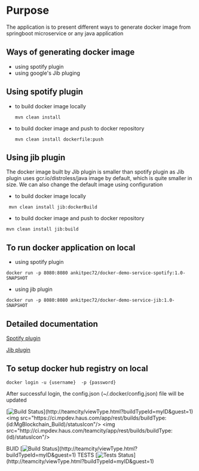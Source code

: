 # Purpose
The application is to present different ways to generate docker image from springboot microservice or any java application

## Ways of generating docker image
- using spotify plugin
- using google's Jib pluging
 
## Using spotify plugin
- to build docker image locally
  ```
  mvn clean install
   ```
- to build docker image and push to docker repository 
   ```
   mvn clean install dockerfile:push
   ```   
## Using jib plugin

The docker image built by Jib plugin is smaller than spotify plugin as Jib plugin uses gcr.io/distroless/java image 
by default, which is quite smaller in size. 
We can also change the default image using configuration

- to build docker image locally  
```   
 mvn clean install jib:dockerBuild
```
- to build docker image and push to docker repository
 ```
 mvn clean install jib:build
```

## To run docker application on local
- using spotify plugin
```
docker run -p 8080:8080 ankitpec72/docker-demo-service-spotify:1.0-SNAPSHOT 
```
- using jib plugin
````
docker run -p 8080:8080 ankitpec72/docker-demo-service-jib:1.0-SNAPSHOT
````

## Detailed documentation
[Spotify plugin](https://github.com/spotify/dockerfile-maven)

[Jib plugin](https://github.com/GoogleContainerTools/jib/tree/master/jib-maven-plugin)

## To setup docker hub registry on local
```
docker login -u {username}  -p {password}
```
After successful login, the config.json (~/.docker/config.json) file will be updated

[![Build Status](https://ci.mpdev.haus.com/app/rest/builds/buildType:(id:MgBlockchain_Build)/statusIcon)](http://teamcity/viewType.html?buildTypeId=myID&guest=1)
<img src="https://ci.mpdev.haus.com/app/rest/builds/buildType:(id:MgBlockchain_Build)/statusIcon"/>
<img src="http://ci.mpdev.haus.com/teamcity/app/rest/builds/buildType:(id)/statusIcon"/>

BUID [![Build Status](https://ci.mpdev.haus.com/app/rest/builds/buildType:(id:MgBlockchain_Build)/statusIcon)](http://teamcity/viewType.html?buildTypeId=myID&guest=1)
TESTS [![Tests Status](https://ci.mpdev.haus.com/app/rest/builds/buildType:(id:MgBlockchain_Build)/statusIcon)](http://teamcity/viewType.html?buildTypeId=myID&guest=1)

